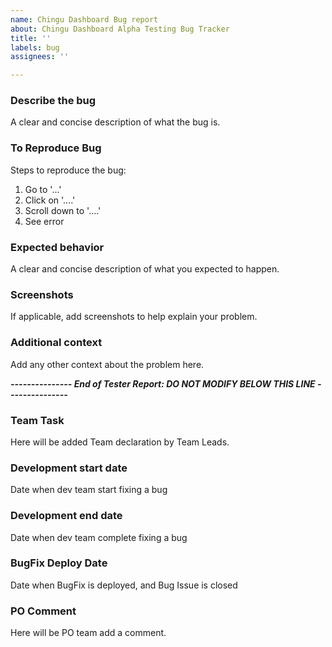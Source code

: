 ```yaml
---
name: Chingu Dashboard Bug report
about: Chingu Dashboard Alpha Testing Bug Tracker
title: ''
labels: bug
assignees: ''

---
```


### Describe the bug
A clear and concise description of what the bug is.

### To Reproduce Bug
Steps to reproduce the bug:
1. Go to '...'
2. Click on '....'
3. Scroll down to '....'
4. See error

### Expected behavior
A clear and concise description of what you expected to happen.

### Screenshots
If applicable, add screenshots to help explain your problem.

### Additional context
Add any other context about the problem here.

***--------------- End of Tester Report: DO NOT MODIFY BELOW THIS LINE ---------------***

### Team Task
Here will be added Team declaration by Team Leads.

### Development start date
Date when dev team start fixing a bug

### Development end date
Date when dev team complete fixing a bug

### BugFix Deploy Date
Date when BugFix is deployed, and Bug Issue is closed

### PO Comment
Here will be PO team add a comment.
